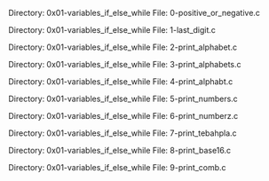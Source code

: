 Directory: 0x01-variables_if_else_while
File: 0-positive_or_negative.c

Directory: 0x01-variables_if_else_while
File: 1-last_digit.c

Directory: 0x01-variables_if_else_while
File: 2-print_alphabet.c

Directory: 0x01-variables_if_else_while
File: 3-print_alphabets.c

Directory: 0x01-variables_if_else_while
File: 4-print_alphabt.c

Directory: 0x01-variables_if_else_while
File: 5-print_numbers.c

Directory: 0x01-variables_if_else_while
File: 6-print_numberz.c

Directory: 0x01-variables_if_else_while
File: 7-print_tebahpla.c

Directory: 0x01-variables_if_else_while
File: 8-print_base16.c

Directory: 0x01-variables_if_else_while
File: 9-print_comb.c
